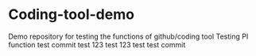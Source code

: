 # Coding-tool-demo
Demo repository for testing the functions of github/coding tool
Testing PI function
test
commit test 123
test
123
test
test commit
